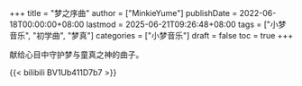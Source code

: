 +++
title = "梦之序曲"
author = ["MinkieYume"]
publishDate = 2022-06-18T00:00:00+08:00
lastmod = 2025-06-21T09:26:48+08:00
tags = ["小梦音乐", "初学曲", "梦真"]
categories = ["小梦音乐"]
draft = false
toc = true
+++

献给心目中守护梦与童真之神的曲子。

{{< bilibili BV1Ub411D7b7 >}}

